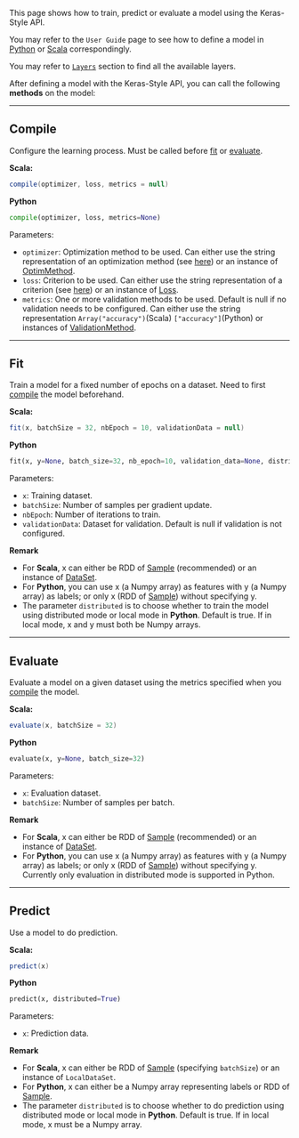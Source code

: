 This page shows how to train, predict or evaluate a model using the Keras-Style API.

You may refer to the `User Guide` page to see how to define a model in [Python](../keras-api-python) or [Scala](../keras-api-scala) correspondingly.

You may refer to [`Layers`](../Layers/core) section to find all the available layers.

After defining a model with the Keras-Style API, you can call the following __methods__ on the model:


---
## **Compile**

Configure the learning process. Must be called before [fit](#fit) or [evaluate](#evaluate).

**Scala:**
```scala
compile(optimizer, loss, metrics = null)
```
**Python**
```python
compile(optimizer, loss, metrics=None)
```

Parameters:

* `optimizer`: Optimization method to be used. Can either use the string representation of an optimization method (see [here](optimizer/#available-optimizers)) or an instance of [OptimMethod](../../APIGuide/Optimizers/Optim-Methods). 
* `loss`: Criterion to be used. Can either use the string representation of a criterion (see [here](loss/#available-losses)) or an instance of [Loss](../../APIGuide/Losses).
* `metrics`: One or more validation methods to be used. Default is null if no validation needs to be configured. Can either use the string representation `Array("accuracy")`(Scala) `["accuracy"]`(Python) or instances of [ValidationMethod](../../APIGuide/Metrics).

---
## **Fit**

Train a model for a fixed number of epochs on a dataset. Need to first [compile](#compile) the model beforehand.

**Scala:**
```scala
fit(x, batchSize = 32, nbEpoch = 10, validationData = null)
```
**Python**
```python
fit(x, y=None, batch_size=32, nb_epoch=10, validation_data=None, distributed=True)
```

Parameters:

* `x`: Training dataset.
* `batchSize`: Number of samples per gradient update.
* `nbEpoch`: Number of iterations to train.
* `validationData`: Dataset for validation. Default is null if validation is not configured.

**Remark**

- For __Scala__, x can either be RDD of [Sample](../../APIGuide/Data/#sample) (recommended) or an instance of [DataSet](../../APIGuide/Data/#dataset).
- For __Python__, you can use x (a Numpy array) as features with y (a Numpy array) as labels; or only x (RDD of [Sample](../../APIGuide/Data/#sample)) without specifying y.
- The parameter `distributed` is to choose whether to train the model using distributed mode or local mode in __Python__. Default is true. If in local mode, x and y must both be Numpy arrays.


---
## **Evaluate**

Evaluate a model on a given dataset using the metrics specified when you [compile](#compile) the model.

**Scala:**
```scala
evaluate(x, batchSize = 32)
```
**Python**
```python
evaluate(x, y=None, batch_size=32)
```

Parameters:

* `x`: Evaluation dataset.
* `batchSize`: Number of samples per batch.

**Remark**

- For __Scala__, x can either be RDD of [Sample](../../APIGuide/Data/#sample) (recommended) or an instance of [DataSet](../../APIGuide/Data/#dataset).
- For __Python__, you can use x (a Numpy array) as features with y (a Numpy array) as labels; or only x (RDD of [Sample](../../APIGuide/Data/#sample)) without specifying y. Currently only evaluation in distributed mode is supported in Python.

---
## **Predict**

Use a model to do prediction.

**Scala:**
```scala
predict(x)
```
**Python**
```python
predict(x, distributed=True)
```

Parameters:

* `x`: Prediction data.

**Remark**

- For __Scala__, x can either be RDD of [Sample](../../APIGuide/Data/#sample) (specifying `batchSize`) or an instance of `LocalDataSet`.
- For __Python__, x can either be a Numpy array representing labels or RDD of [Sample](../../APIGuide/Data/#sample).
- The parameter `distributed` is to choose whether to do prediction using distributed mode or local mode in __Python__. Default is true. If in local mode, x must be a Numpy array.
